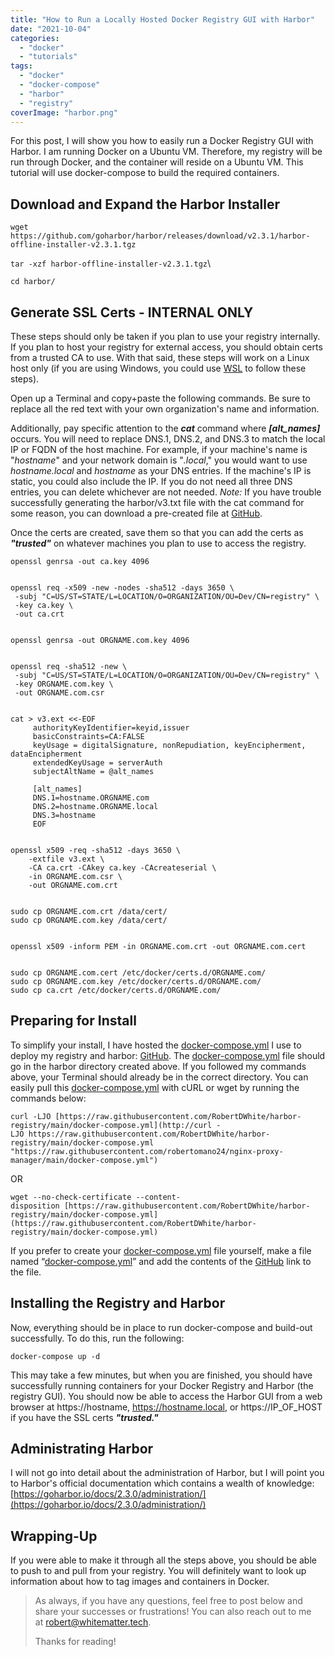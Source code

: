 ```yaml
---
title: "How to Run a Locally Hosted Docker Registry GUI with Harbor"
date: "2021-10-04"
categories: 
  - "docker"
  - "tutorials"
tags: 
  - "docker"
  - "docker-compose"
  - "harbor"
  - "registry"
coverImage: "harbor.png"
---
```


For this post, I will show you how to easily run a Docker Registry GUI with Harbor. I am running Docker on a Ubuntu VM. Therefore, my registry will be run through Docker, and the container will reside on a Ubuntu VM. This tutorial will use docker-compose to build the required containers.

## Download and Expand the Harbor Installer

`wget https://github.com/goharbor/harbor/releases/download/v2.3.1/harbor-offline-installer-v2.3.1.tgz`

`tar -xzf harbor-offline-installer-v2.3.1.tgz`\\

`cd harbor/`

## Generate SSL Certs - INTERNAL ONLY

These steps should only be taken if you plan to use your registry internally. If you plan to host your registry for external access, you should obtain certs from a trusted CA to use. With that said, these steps will work on a Linux host only (if you are using Windows, you could use [WSL](https://docs.microsoft.com/en-us/windows/wsl/install) to follow these steps).

Open up a Terminal and copy+paste the following commands. Be sure to replace all the red text with your own organization's name and information.

Additionally, pay specific attention to the **_cat_** command where **_\[alt\_names\]_** occurs. You will need to replace DNS.1, DNS.2, and DNS.3 to match the local IP or FQDN of the host machine. For example, if your machine's name is "_hostname_" and your network domain is "_.local_," you would want to use _hostname.local_ and _hostname_ as your DNS entries. If the machine's IP is static, you could also include the IP. If you do not need all three DNS entries, you can delete whichever are not needed. _Note:_ If you have trouble successfully generating the harbor/v3.txt file with the cat command for some reason, you can download a pre-created file at [GitHub](https://github.com/RobertDWhite/harbor-registry/blob/main/v3.ext).

Once the certs are created, save them so that you can add the certs as **_"trusted"_** on whatever machines you plan to use to access the registry.

```
openssl genrsa -out ca.key 4096


openssl req -x509 -new -nodes -sha512 -days 3650 \
 -subj "C=US/ST=STATE/L=LOCATION/O=ORGANIZATION/OU=Dev/CN=registry" \
 -key ca.key \
 -out ca.crt


openssl genrsa -out ORGNAME.com.key 4096


openssl req -sha512 -new \
 -subj "C=US/ST=STATE/L=LOCATION/O=ORGANIZATION/OU=Dev/CN=registry" \
 -key ORGNAME.com.key \
 -out ORGNAME.com.csr


cat > v3.ext <<-EOF
     authorityKeyIdentifier=keyid,issuer
     basicConstraints=CA:FALSE
     keyUsage = digitalSignature, nonRepudiation, keyEncipherment, dataEncipherment
     extendedKeyUsage = serverAuth
     subjectAltName = @alt_names

     [alt_names]
     DNS.1=hostname.ORGNAME.com
     DNS.2=hostname.ORGNAME.local
     DNS.3=hostname
     EOF


openssl x509 -req -sha512 -days 3650 \
    -extfile v3.ext \
    -CA ca.crt -CAkey ca.key -CAcreateserial \
    -in ORGNAME.com.csr \
    -out ORGNAME.com.crt


sudo cp ORGNAME.com.crt /data/cert/
sudo cp ORGNAME.com.key /data/cert/


openssl x509 -inform PEM -in ORGNAME.com.crt -out ORGNAME.com.cert


sudo cp ORGNAME.com.cert /etc/docker/certs.d/ORGNAME.com/
sudo cp ORGNAME.com.key /etc/docker/certs.d/ORGNAME.com/
sudo cp ca.crt /etc/docker/certs.d/ORGNAME.com/
```

## Preparing for Install

To simplify your install, I have hosted the [docker-compose.yml](https://github.com/RobertDWhite/harbor-registry) I use to deploy my registry and harbor: [GitHub](https://github.com/RobertDWhite/harbor-registry). The [docker-compose.yml](https://github.com/RobertDWhite/harbor-registry) file should go in the harbor directory created above. If you followed my commands above, your Terminal should already be in the correct directory. You can easily pull this [docker-compose.yml](https://github.com/RobertDWhite/harbor-registry) with cURL or wget by running the commands below:

`curl -LJO [https://raw.githubusercontent.com/RobertDWhite/harbor-registry/main/docker-compose.yml](http://curl -LJO https://raw.githubusercontent.com/RobertDWhite/harbor-registry/main/docker-compose.yml "https://raw.githubusercontent.com/robertomano24/nginx-proxy-manager/main/docker-compose.yml")`

OR

`wget --no-check-certificate --content-disposition [https://raw.githubusercontent.com/RobertDWhite/harbor-registry/main/docker-compose.yml](https://raw.githubusercontent.com/RobertDWhite/harbor-registry/main/docker-compose.yml)`

If you prefer to create your [docker-compose.yml](https://github.com/RobertDWhite/harbor-registry "https://raw.githubusercontent.com/RobertDWhite/harbor-registry/main/docker-compose.yml") file yourself, make a file named “[docker-compose.yml](https://github.com/RobertDWhite/harbor-registry)” and add the contents of the [GitHub](https://github.com/RobertDWhite/harbor-registry) link to the file.

## Installing the Registry and Harbor

Now, everything should be in place to run docker-compose and build-out successfully. To do this, run the following:

`docker-compose up -d`

This may take a few minutes, but when you are finished, you should have successfully running containers for your Docker Registry and Harbor (the registry GUI). You should now be able to access the Harbor GUI from a web browser at https://hostname, https://hostname.local, or https://IP\_OF\_HOST if you have the SSL certs **_"trusted."_**

## Administrating Harbor

I will not go into detail about the administration of Harbor, but I will point you to Harbor's official documentation which contains a wealth of knowledge: [https://goharbor.io/docs/2.3.0/administration/](https://goharbor.io/docs/2.3.0/administration/)

## Wrapping-Up

If you were able to make it through all the steps above, you should be able to push to and pull from your registry. You will definitely want to look up information about how to tag images and containers in Docker.

> As always, if you have any questions, feel free to post below and share your successes or frustrations! You can also reach out to me at [robert@whitematter.tech](mailto:robert@whitematter.tech).
> 
> Thanks for reading!
